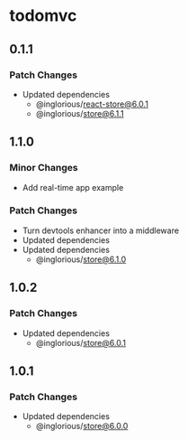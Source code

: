 # todomvc

## 0.1.1

### Patch Changes

- Updated dependencies
  - @inglorious/react-store@6.0.1
  - @inglorious/store@6.1.1

## 1.1.0

### Minor Changes

- Add real-time app example

### Patch Changes

- Turn devtools enhancer into a middleware
- Updated dependencies
- Updated dependencies
  - @inglorious/store@6.1.0

## 1.0.2

### Patch Changes

- Updated dependencies
  - @inglorious/store@6.0.1

## 1.0.1

### Patch Changes

- Updated dependencies
  - @inglorious/store@6.0.0

